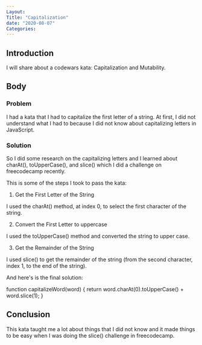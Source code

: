 ```yaml
---
Layout: 
Title: "Capitalization"
date: "2020-08-07"
Categories:
---
```

 
 ## Introduction 

I will share about a codewars kata: Capitalization and Mutability.

## Body

### Problem 

I had a kata that I had to capitalize the first letter of a string. At first, I did not understand what I had to because I did not know about capitalizing letters in JavaScript.

### Solution

So I did some research on the capitalizing letters and I learned about charAt(), toUpperCase(), and slice() which I did a challenge on freecodecamp recently.

This is some of the steps I took to pass the kata:

1. Get the First Letter of the String

I used the charAt() method, at index 0, to select the first character of the string.

2. Convert the First Letter to uppercase

I used the toUpperCase() method and converted the string to upper case.

3. Get the Remainder of the String

I used slice() to get the remainder of the string (from the second character, index 1, to the end of the string).

And here's is the final solution:

function capitalizeWord(word) {
 return word.charAt(0).toUpperCase() + word.slice(1);
}

## Conclusion 

This kata taught me a lot about things that I did not know and it made things to be easy when I was doing the slice() challenge in freecodecamp.


